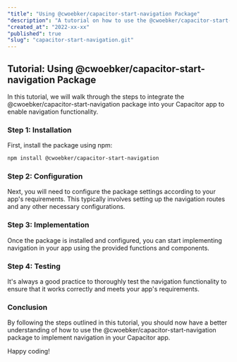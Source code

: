 ```yaml
---
"title": "Using @cwoebker/capacitor-start-navigation Package"
"description": "A tutorial on how to use the @cwoebker/capacitor-start-navigation package to implement navigation in a Capacitor app."
"created_at": "2022-xx-xx"
"published": true
"slug": "capacitor-start-navigation.git"
---
```


## Tutorial: Using @cwoebker/capacitor-start-navigation Package

In this tutorial, we will walk through the steps to integrate the @cwoebker/capacitor-start-navigation package into your Capacitor app to enable navigation functionality.

### Step 1: Installation

First, install the package using npm:

```bash
npm install @cwoebker/capacitor-start-navigation
```

### Step 2: Configuration

Next, you will need to configure the package settings according to your app's requirements. This typically involves setting up the navigation routes and any other necessary configurations.

### Step 3: Implementation

Once the package is installed and configured, you can start implementing navigation in your app using the provided functions and components.

### Step 4: Testing

It's always a good practice to thoroughly test the navigation functionality to ensure that it works correctly and meets your app's requirements.

### Conclusion

By following the steps outlined in this tutorial, you should now have a better understanding of how to use the @cwoebker/capacitor-start-navigation package to implement navigation in your Capacitor app.

Happy coding!
```
```